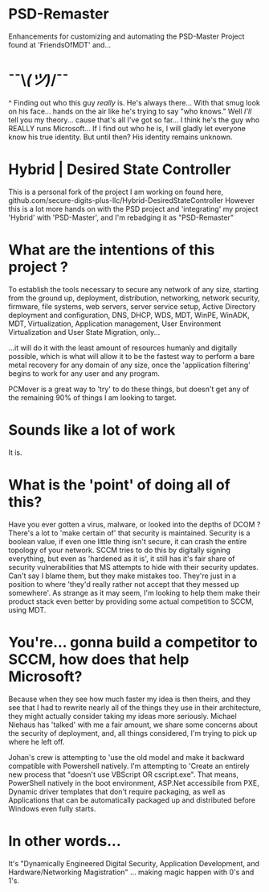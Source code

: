 # PSD-Remaster
Enhancements for customizing and automating the PSD-Master Project found at 'FriendsOfMDT' and...

# ¯¯\\_(ツ)_/¯¯
^ Finding out who this guy *really* is. He's always there... With that smug look on his face... hands on the air like he's trying to say "who knows." Well *I'll* tell you my theory... cause that's all I've got so far... I think he's the guy who REALLY runs Microsoft... If I find out who he is, I will gladly let everyone know his true identity. But until then? His identity remains unknown.

# Hybrid | Desired State Controller
This is a personal fork of the project I am working on found here, github.com/secure-digits-plus-llc/Hybrid-DesiredStateController
However this is a lot more hands on with the PSD project and 'integrating' my project 'Hybrid' with 'PSD-Master', and I'm rebadging it as 
"PSD-Remaster"

# What are the intentions of this project ?
To establish the tools necessary to secure any network of any size, starting from the ground up, deployment, distribution, networking, 
network security, firmware, file systems, web servers, server service setup, Active Directory deployment and configuration, DNS, DHCP, 
WDS, MDT, WinPE, WinADK, MDT, Virtualization, Application management, User Environment Virtualization and User State Migration, only...

...it will do it with the least amount of resources humanly and digitally possible, which is what will allow it to be the fastest way to
perform a bare metal recovery for any domain of any size, once the 'application filtering' begins to work for any user and any program.

PCMover is a great way to 'try' to do these things, but doesn't get any of the remaining 90% of things I am looking to target.

# Sounds like a lot of work
It is.

# What is the 'point' of doing all of this?
Have you ever gotten a virus, malware, or looked into the depths of DCOM ? There's a lot to 'make certain of' that security is maintained.
Security is a boolean value, if even one little thing isn't secure, it can crash the entire topology of your network. SCCM tries to do this
by digitally signing everything, but even as 'hardened as it is', it still has it's fair share of security vulnerabilities that MS attempts
to hide with their security updates. Can't say I blame them, but they make mistakes too. They're just in a position to where 'they'd really
rather not accept that they messed up somewhere'. As strange as it may seem, I'm looking to help them make their product stack even better
by providing some actual competition to SCCM, using MDT.

# You're... gonna build a competitor to SCCM, how does that help Microsoft?
Because when they see how much faster my idea is then theirs, and they see that I had to rewrite nearly all of the things they use in their
architecture, they might actually consider taking my ideas more seriously. Michael Niehaus has 'talked' with me a fair amount, we share some
concerns about the security of deployment, and, all things considered, I'm trying to pick up where he left off.

Johan's crew is attempting to 'use the old model and make it backward compatible with Powershell natively. I'm attempting to 'Create an 
entirely new process that "doesn't use VBScript OR cscript.exe". That means, PowerShell natively in the boot environment, ASP.Net accessibile
from PXE, Dynamic driver templates that don't require packaging, as well as Applications that can be automatically packaged up and distributed 
before Windows even fully starts.

# In other words...
It's "Dynamically Engineered Digital Security, Application Development, and Hardware/Networking Magistration"
... making magic happen with 0's and 1's.
